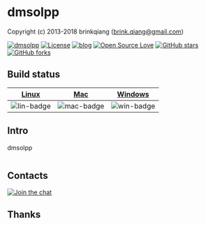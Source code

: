 # dmsolpp

Copyright (c) 2013-2018 brinkqiang (brink.qiang@gmail.com)

[![dmsolpp](https://img.shields.io/badge/brinkqiang-dmsolpp-blue.svg?style=flat-square)](https://github.com/brinkqiang/dmsolpp)
[![License](https://img.shields.io/badge/license-MIT-brightgreen.svg)](https://github.com/brinkqiang/dmsolpp/blob/master/LICENSE)
[![blog](https://img.shields.io/badge/Author-Blog-7AD6FD.svg)](https://brinkqiang.github.io/)
[![Open Source Love](https://badges.frapsoft.com/os/v3/open-source.png)](https://github.com/brinkqiang)
[![GitHub stars](https://img.shields.io/github/stars/brinkqiang/dmsolpp.svg?label=Stars)](https://github.com/brinkqiang/dmsolpp) 
[![GitHub forks](https://img.shields.io/github/forks/brinkqiang/dmsolpp.svg?label=Fork)](https://github.com/brinkqiang/dmsolpp)

## Build status
| [Linux][lin-link] | [Mac][mac-link] | [Windows][win-link] |
| :---------------: | :----------------: | :-----------------: |
| ![lin-badge]      | ![mac-badge]       | ![win-badge]        |

[lin-badge]: https://github.com/brinkqiang/dmsolpp/workflows/linux/badge.svg "linux build status"
[lin-link]:  https://github.com/brinkqiang/dmsolpp/actions/workflows/linux.yml "linux build status"
[mac-badge]: https://github.com/brinkqiang/dmsolpp/workflows/mac/badge.svg "mac build status"
[mac-link]:  https://github.com/brinkqiang/dmsolpp/actions/workflows/mac.yml "mac build status"
[win-badge]: https://github.com/brinkqiang/dmsolpp/workflows/win/badge.svg "win build status"
[win-link]:  https://github.com/brinkqiang/dmsolpp/actions/workflows/win.yml "win build status"

## Intro
dmsolpp
```cpp
```
## Contacts
[![Join the chat](https://badges.gitter.im/brinkqiang/dmsolpp/Lobby.svg)](https://gitter.im/brinkqiang/dmsolpp)

## Thanks
